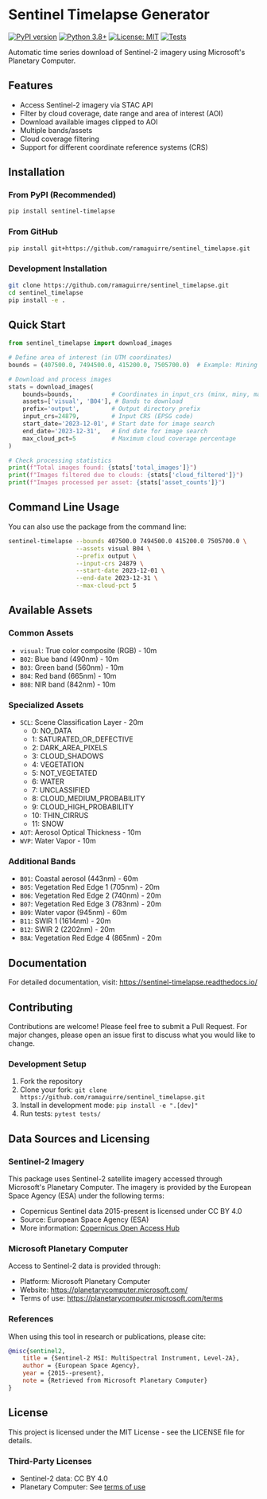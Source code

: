 # Sentinel Timelapse Generator

[![PyPI version](https://badge.fury.io/py/sentinel-timelapse.svg)](https://badge.fury.io/py/sentinel-timelapse)
[![Python 3.8+](https://img.shields.io/badge/python-3.8+-blue.svg)](https://www.python.org/downloads/)
[![License: MIT](https://img.shields.io/badge/License-MIT-yellow.svg)](https://opensource.org/licenses/MIT)
[![Tests](https://github.com/ramaguirre/sentinel_timelapse/workflows/Tests/badge.svg)](https://github.com/ramaguirre/sentinel_timelapse/actions)

Automatic time series download of Sentinel-2 imagery using Microsoft's Planetary Computer.

## Features
- Access Sentinel-2 imagery via STAC API
- Filter by cloud coverage, date range and area of interest (AOI)
- Download available images clipped to AOI
- Multiple bands/assets
- Cloud coverage filtering
- Support for different coordinate reference systems (CRS)

## Installation

### From PyPI (Recommended)
```bash
pip install sentinel-timelapse
```

### From GitHub
```bash
pip install git+https://github.com/ramaguirre/sentinel_timelapse.git 
```

### Development Installation
```bash
git clone https://github.com/ramaguirre/sentinel_timelapse.git
cd sentinel_timelapse
pip install -e .
```

## Quick Start

```python
from sentinel_timelapse import download_images

# Define area of interest (in UTM coordinates)
bounds = (407500.0, 7494500.0, 415200.0, 7505700.0)  # Example: Mining area

# Download and process images
stats = download_images(
    bounds=bounds,           # Coordinates in input_crs (minx, miny, maxx, maxy)
    assets=['visual', 'B04'], # Bands to download
    prefix='output',         # Output directory prefix
    input_crs=24879,         # Input CRS (EPSG code)
    start_date='2023-12-01', # Start date for image search
    end_date='2023-12-31',   # End date for image search
    max_cloud_pct=5          # Maximum cloud coverage percentage
)

# Check processing statistics
print(f"Total images found: {stats['total_images']}")
print(f"Images filtered due to clouds: {stats['cloud_filtered']}")
print(f"Images processed per asset: {stats['asset_counts']}")
```

## Command Line Usage

You can also use the package from the command line:

```bash
sentinel-timelapse --bounds 407500.0 7494500.0 415200.0 7505700.0 \
                   --assets visual B04 \
                   --prefix output \
                   --input-crs 24879 \
                   --start-date 2023-12-01 \
                   --end-date 2023-12-31 \
                   --max-cloud-pct 5
```

## Available Assets

### Common Assets
- `visual`: True color composite (RGB) - 10m
- `B02`: Blue band (490nm) - 10m
- `B03`: Green band (560nm) - 10m
- `B04`: Red band (665nm) - 10m
- `B08`: NIR band (842nm) - 10m

### Specialized Assets
- `SCL`: Scene Classification Layer - 20m
  - 0: NO_DATA
  - 1: SATURATED_OR_DEFECTIVE
  - 2: DARK_AREA_PIXELS
  - 3: CLOUD_SHADOWS
  - 4: VEGETATION
  - 5: NOT_VEGETATED
  - 6: WATER
  - 7: UNCLASSIFIED
  - 8: CLOUD_MEDIUM_PROBABILITY
  - 9: CLOUD_HIGH_PROBABILITY
  - 10: THIN_CIRRUS
  - 11: SNOW
- `AOT`: Aerosol Optical Thickness - 10m
- `WVP`: Water Vapor - 10m

### Additional Bands
- `B01`: Coastal aerosol (443nm) - 60m
- `B05`: Vegetation Red Edge 1 (705nm) - 20m
- `B06`: Vegetation Red Edge 2 (740nm) - 20m
- `B07`: Vegetation Red Edge 3 (783nm) - 20m
- `B09`: Water vapor (945nm) - 60m
- `B11`: SWIR 1 (1614nm) - 20m
- `B12`: SWIR 2 (2202nm) - 20m
- `B8A`: Vegetation Red Edge 4 (865nm) - 20m

## Documentation

For detailed documentation, visit: https://sentinel-timelapse.readthedocs.io/

## Contributing

Contributions are welcome! Please feel free to submit a Pull Request. For major changes, please open an issue first to discuss what you would like to change.

### Development Setup

1. Fork the repository
2. Clone your fork: `git clone https://github.com/ramaguirre/sentinel_timelapse.git`
3. Install in development mode: `pip install -e ".[dev]"`
4. Run tests: `pytest tests/`

## Data Sources and Licensing

### Sentinel-2 Imagery
This package uses Sentinel-2 satellite imagery accessed through Microsoft's Planetary Computer. The imagery is provided by the European Space Agency (ESA) under the following terms:

- Copernicus Sentinel data 2015-present is licensed under CC BY 4.0
- Source: European Space Agency (ESA)
- More information: [Copernicus Open Access Hub](https://scihub.copernicus.eu/)

### Microsoft Planetary Computer
Access to Sentinel-2 data is provided through:
- Platform: Microsoft Planetary Computer
- Website: https://planetarycomputer.microsoft.com/
- Terms of use: https://planetarycomputer.microsoft.com/terms

### References
When using this tool in research or publications, please cite:

```bibtex
@misc{sentinel2,
    title = {Sentinel-2 MSI: MultiSpectral Instrument, Level-2A},
    author = {European Space Agency},
    year = {2015--present},
    note = {Retrieved from Microsoft Planetary Computer}
}
```

## License
This project is licensed under the MIT License - see the LICENSE file for details.

### Third-Party Licenses
- Sentinel-2 data: CC BY 4.0
- Planetary Computer: See [terms of use](https://planetarycomputer.microsoft.com/terms)

